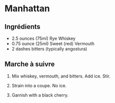 # Manhattan

## Ingrédients

* 2.5 ounces (75ml) Rye Whiskey
* 0.75 ounce (25ml) Sweet (red) Vermouth
* 2 dashes bitters (typically angostura)

## Marche à suivre

1. Mix whiskey, vermouth, and bitters. Add ice. Stir.

2. Strain into a coupe. No ice.

3. Garnish with a black cherry.
